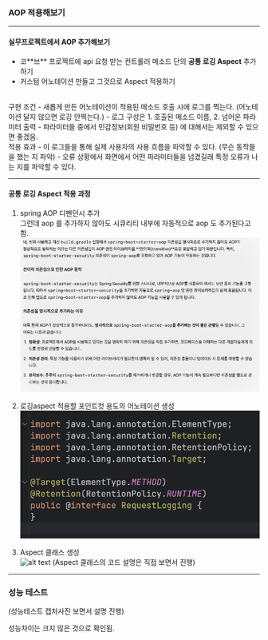 ### AOP 적용해보기
---

#### 실무프로젝트에서 AOP 추가해보기

- 코\*\*브\*\* 프로젝트에 api 요청 받는 컨트롤러 메소드 단의 **공통 로깅 Aspect** 추가하기   
- 커스텀 어노테이션 만들고 그것으로 Aspect 적용하기   
<br>
구현 조건
- 새롭게 만든 어노테이션이 적용된 메소드 호출 시에 로그를 찍는다. (어노테이션 달지 않으면 로깅 안찍는다.)   
- 로그 구성은 1. 호출된 메소드 이름, 2. 넘어온 파라미터 출력
- 파라미터들 중에서 민감정보(회원 비밀번호 등) 에 대해서는 제외할 수 있으면 좋겠음.
<br>
적용 효과
- 이 로그들을 통해 실제 사용자의 사용 흐름을 파악할 수 있다. (무슨 동작들을 했는 지 파악)
- 오류 상황에서 화면에서 어떤 파라미터들을 넘겼길래 특정 오류가 나는 지를 파악할 수 있다.

---

#### 공통 로깅 Aspect 적용 과정

1. spring AOP 디펜던시 추가    
그런데 aop 를 추가하지 않아도 시큐리티 내부에 자동적으로 aop 도 추가된다고 함.   
![alt text](SCR-20241225-tggx-1.png)

2. 로깅aspect 적용할 포인트컷 용도의 어노테이션 생성   
![alt text](SCR-20241228-syir-1.png)

3. Aspect 클래스 생성   
![alt text](imageesfesf.png)
(Aspect 클래스의 코드 설명은 직접 보면서 진행)

--- 

### 성능 테스트

(성능테스트 캡처사진 보면서 설명 진행)

성능차이는 크지 않은 것으로 확인됨.


